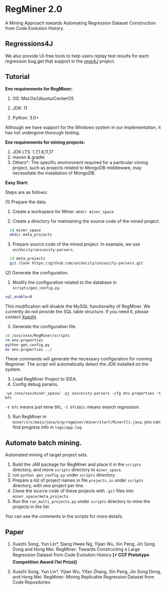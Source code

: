 # RegMiner 2.0

A Mining Approach towards Automating Regression Dataset Construction from Code Evolution History.

## Regressions4J

We also provide UI-free tools to help users replay test results for each regression bug,get that support in
the [regs4J](https://github.com/SongXueZhi/regressions4j) project.

## Tutorial

**Env requirements for RegMiner:**

1. OS: MacOs/Ubuntu/CenterOS 

2. JDK: 11

3. Python: 3.0+

Although we have support for the Windows system in our implementation, it has not undergone thorough testing.

**Env requirements for mining projects:**

1. JDK LTS: 1.7,1.8,11,17 
2. maven & gradle
3. Others*: The specific environment required for a particular mining project, such as projects related to MongoDB middleware, may necessitate the installation of MongoDB.

**Easy Start:**

 Steps are as follows:

(1) Prepare the data.

1. Create a workspace for Miner.
   ``mkdir miner_space``

2. Create a directory for maintaining the source code of the mined project. 

```bash
  cd miner_space
  mkdir meta_projects
```

3. Prepare source code of the mined project. In example, we use ``uniVocity/univocity-parsers``.

```bash
  cd meta_projects
  git clone https://github.com/uniVocity/univocity-parsers.git 
```
(2) Generate the configuration.

1. Modify the configuration related to the database in ``scripts/gen_config.py``.
  
 ```bash
 sql_enable=0
 ```
This modification will disable the MySQL functionality of RegMiner. We currently do not provide the SQL table structure. If you need it, please contact [Xuezhi](songxuezhi@fudan.edu.cn).

3. Generate the configuration file.
   
```bash
cd /xxx/xxxx/RegMiner/scripts
rm env.properties
python gen_config.py
mv env.properties ../
```
These commands will generate the necessary configuration for running Regminer. The script will automatically detect the JDK installed on the system.

3. Load RegMiner Project to IDEA.
4. Config debug params.
   
```
-ws /xxx/xxx/miner_space/ -pj univocity-parsers -cfg env.properties -t bfc
```
``-t bfc`` means just mine bfc, ``-t bfc&bic`` means search regression.

5. Run RegMiner in ``miner/src/main/java/org/regminer/miner/start/MinerCli.java``, you can find progress info in ``logs/app.log``


## Automate batch mining.
Automated mining of target project sets.
1. Build the JAR package for RegMiner and place it in the ``scripts`` directory, and move ``scripts`` directory to ``miner_space``.
2. run ``python gen_config.py`` under ``scripts`` directory.
3. Prepare a list of project names in file ``projects.in`` under ``scripts`` directory, with one project per line.
4. Clone the source code of these projects with ``.git`` files into ``miner_space/meta_projects``.
5. Run the ``run_multi_projects.py`` under ``scripts`` directory to mine the projects in the list.

You can see the comments in the scripts for more details.



## Paper

1. Xuezhi Song, Yun Lin*, Siang Hwee Ng, Yijian Wu, Xin Peng, Jin Song Dong and Hong Mei. RegMiner: Towards Constructing
   a Large Regression Dataset from Code Evolution History  **[⚡ CCF Prototype Competition Award (1st Prize)]**

2. Xuezhi Song, Yun Lin*, Yijian Wu, Yifan Zhang, Xin Peng, Jin Song Dong, and Hong Mei. RegMiner: Mining Replicable
   Regression Dataset from Code Repositories
